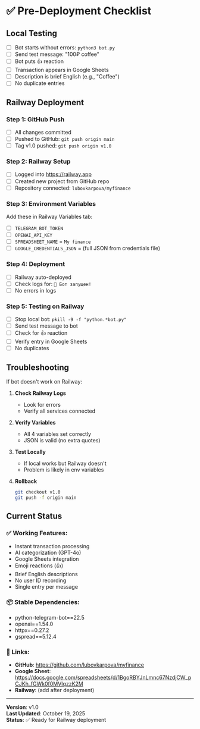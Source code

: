 # ✅ Pre-Deployment Checklist

## Local Testing

- [ ] Bot starts without errors: `python3 bot.py`
- [ ] Send test message: "100₽ coffee"
- [ ] Bot puts 👍 reaction
- [ ] Transaction appears in Google Sheets
- [ ] Description is brief English (e.g., "Coffee")
- [ ] No duplicate entries

## Railway Deployment

### Step 1: GitHub Push
- [ ] All changes committed
- [ ] Pushed to GitHub: `git push origin main`
- [ ] Tag v1.0 pushed: `git push origin v1.0`

### Step 2: Railway Setup
- [ ] Logged into https://railway.app
- [ ] Created new project from GitHub repo
- [ ] Repository connected: `lubovkarpova/myfinance`

### Step 3: Environment Variables
Add these in Railway Variables tab:

- [ ] `TELEGRAM_BOT_TOKEN`
- [ ] `OPENAI_API_KEY`
- [ ] `SPREADSHEET_NAME` = `My finance`
- [ ] `GOOGLE_CREDENTIALS_JSON` = (full JSON from credentials file)

### Step 4: Deployment
- [ ] Railway auto-deployed
- [ ] Check logs for: `🚀 Бот запущен!`
- [ ] No errors in logs

### Step 5: Testing on Railway
- [ ] Stop local bot: `pkill -9 -f "python.*bot.py"`
- [ ] Send test message to bot
- [ ] Check for 👍 reaction
- [ ] Verify entry in Google Sheets
- [ ] No duplicates

## Troubleshooting

If bot doesn't work on Railway:

1. **Check Railway Logs**
   - Look for errors
   - Verify all services connected

2. **Verify Variables**
   - All 4 variables set correctly
   - JSON is valid (no extra quotes)

3. **Test Locally**
   - If local works but Railway doesn't
   - Problem is likely in env variables

4. **Rollback**
   ```bash
   git checkout v1.0
   git push -f origin main
   ```

## Current Status

### ✅ Working Features:
- Instant transaction processing
- AI categorization (GPT-4o)
- Google Sheets integration
- Emoji reactions (👍)
- Brief English descriptions
- No user ID recording
- Single entry per message

### 📦 Stable Dependencies:
- python-telegram-bot==22.5
- openai==1.54.0
- httpx==0.27.2
- gspread==5.12.4

### 🔗 Links:
- **GitHub**: https://github.com/lubovkarpova/myfinance
- **Google Sheet**: https://docs.google.com/spreadsheets/d/1BgoRBYJnLmnc67NzdjCW_pCJKh_fGWk0f0MVIqzzK2M
- **Railway**: (add after deployment)

---

**Version**: v1.0  
**Last Updated**: October 19, 2025  
**Status**: ✅ Ready for Railway deployment

